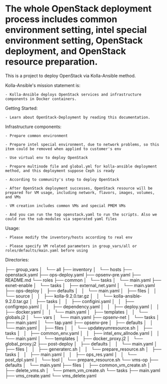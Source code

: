 # The whole OpenStack deployment process includes common environment setting, intel special environment setting, OpenStack deployment, and OpenStack resource preparation.
This is a project to deploy OpenStack via Kolla-Ansible method.

Kolla-Ansible's mission statement is:

    - Kolla-Ansible deploys OpenStack services and infrastructure components in Docker containers.

Getting Started:

    - Learn about OpenStack-Deployment by reading this documentation.

Infrastructure components:

    - Prepare common environment

    - Prepare intel special environment, due to network problems, so this item could be removed when applied to customer's env

    - Use virtual env to deploy OpenStack

    - Prepare multinode file and global.yml for kolla-ansible deployment method, and this deployment suppose Ceph is ready

    - According to community's step to deploy OpenStack

    - After OpenStack deployment successes, OpenStack resource will be prepared for VM usage, including network, flavors, images, volumes, and VMs

    - VM creation includes common VMs and special PMEM VMs

    - And you can run the top openstack.yaml to run the scripts. Also we could run the sub-modules via seperated yaml files

Usage:

    - Please modify the inventory/hosts according to real env

    - Please specify VM related parameters in group_vars/all or roles/defaults/main.yaml before using


Directories:

├── group_vars
│   └── all
├── inventory
│   └── hosts
├── openstack.yaml
├── ops-deploy.yaml
├── opsenv-pre.yaml
├── README.md
└── roles
    ├── common
    │   └── tasks
    │       └── main.yaml
    ├── exnet-enable
    │   └── tasks
    │       ├── external_net.yaml
    │       └── main.yaml
    ├── ops-deploy
    │   ├── defaults
    │   │   └── main.yaml
    │   ├── files
    │   │   └── source
    │   │       ├── kolla-9.2.0.tar.gz
    │   │       └── kolla-ansible-9.2.0.tar.gz
    │   ├── tasks
    │   │   ├── configini.yaml
    │   │   ├── configrepo.yaml
    │   │   ├── dependency.yaml
    │   │   ├── deploy.yaml
    │   │   ├── docker.yaml
    │   │   └── main.yaml
    │   ├── templates
    │   │   └── globals.j2
    │   └── vars
    │       └── main.yaml
    ├── opsenv-net
    │   └── tasks
    │       ├── main.yaml
    │       └── tap.yaml
    ├── opsenv-pre
    │   ├── defaults
    │   │   └── main.yaml
    │   ├── files
    │   │   └── updateyumresource.sh
    │   ├── tasks
    │   │   ├── common_env.yaml
    │   │   ├── intel_env_allnode.yaml
    │   │   └── main.yaml
    │   └── templates
    │       ├── docker_proxy.j2
    │       └── global_proxy.j2
    ├── post-deploy
    │   ├── defaults
    │   │   └── main.yaml
    │   ├── files
    │   │   ├── generaterc.sh
    │   │   └── prepare_resource.sh
    │   ├── tasks
    │   │   ├── main.yaml
    │   │   ├── ops_res.yaml
    │   │   └── post_dpl.yaml
    │   └── tool
    │       └── prepare_resource.sh
    └── vms-op
        ├── defaults
        │   └── main.yaml
        ├── files
        │   ├── common_vm_create.sh
        │   ├── delete_vms.sh
        │   └── pmem_vm_create.sh
        └── tasks
            ├── main.yaml
            ├── vms_create.yaml
            └── vms_delete.yaml


